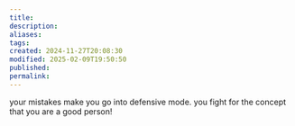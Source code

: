 ```yaml
---
title: 
description: 
aliases: 
tags: 
created: 2024-11-27T20:08:30
modified: 2025-02-09T19:50:50
published: 
permalink: 
---
```



your mistakes make you go into defensive mode.
you fight for the concept that you are a good person!

[^1]: the good person identity is important to many of us - if we aren't good, what are we? https://www.ted.com/talks/dolly_chugh_how_to_let_go_of_being_a_good_person_and_become_a_better_person/transcript?subtitle=en
